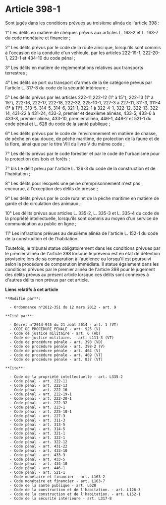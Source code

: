 # Article 398-1

Sont jugés dans les conditions prévues au troisième alinéa de l'article 398 : 

1° Les délits en matière de chèques prévus aux articles L. 163-2 et L. 163-7 du code monétaire et financier ; 

2° Les délits prévus par le code de la route ainsi que, lorsqu'ils sont commis à l'occasion de la conduite d'un véhicule, par
les articles 222-19-1, 222-20-1, 223-1 et 434-10 du code pénal ; 

3° Les délits en matière de réglementations relatives aux transports terrestres ; 

4° Les délits de port ou transport d'armes de la 6e catégorie prévus par l'article L. 317-8 du code de la sécurité
intérieure ; 

5° Les délits prévus par les articles 222-11,222-12 (1° à 15°), 222-13 (1° à 15°), 222-16, 222-17, 222-18, 222-32, 225-10-1,
227-3 à 227-11, 311-3, 311-4 (1° à 11°), 313-5, 314-5, 314-6, 321-1, 322-1 à 322-4-1, 322-12, 322-13, 322-14, 431-22 à
431-24, 433-3, premier et deuxième alinéas, 433-5, 433-6 à 433-8, premier alinéa, 433-10, premier alinéa, 446-1, 446-2 et
521-1 du code pénal et L. 628 du code de la santé publique ; 

6° Les délits prévus par le code de l'environnement en matière de chasse, de pêche en eau douce, de pêche maritime, de
protection de la faune et de la flore, ainsi que par le titre VIII du livre V du même code ; 

7° Les délits prévus par le code forestier et par le code de l'urbanisme pour la protection des bois et forêts ; 

7° bis Le délit prévu par l'article L. 126-3 du code de la construction et de l'habitation ; 

8° Les délits pour lesquels une peine d'emprisonnement n'est pas encourue, à l'exception des délits de presse ; 

9° Les délits prévus par le code rural et de la pêche maritime en matière de garde et de circulation des animaux ; 

10° Les délits prévus aux articles L. 335-2, L. 335-3 et L. 335-4 du code de la propriété intellectuelle, lorsqu'ils sont
commis au moyen d'un service de communication au public en ligne ; 

11° Les infractions prévues au deuxième alinéa de l'article L. 152-1 du code de la construction et de l'habitation. 

Toutefois, le tribunal statue obligatoirement dans les conditions prévues par le premier alinéa de l'article 398 lorsque le
prévenu est en état de détention provisoire lors de sa comparution à l'audience ou lorsqu'il est poursuivi selon la procédure
de comparution immédiate. Il statue également dans les conditions prévues par le premier alinéa de l'article 398 pour le
jugement des délits prévus au présent article lorsque ces délits sont connexes à d'autres délits non prévus par cet article.

**Liens relatifs à cet article**

	**Modifié par**:

	  - Ordonnance n°2012-351 du 12 mars 2012 - art. 9

	**Cité par**:

	  - Décret n°2014-945 du 21 août 2014 - art. 1 (VT)
	  - CODE DE PROCEDURE PENALE - art. 925 (V)
	  - Code de justice militaire - art. 6 (Ab)
	  - Code de justice militaire. - art. L111-3 (VT)
	  - Code de procédure pénale - art. 398 (VD)
	  - Code de procédure pénale - art. 398-2 (V)
	  - Code de procédure pénale - art. 464 (V)
	  - Code de procédure pénale - art. 469 (VT)
	  - Code de procédure pénale - art. 837 (VT)

	**Cite**:

	  - Code de la propriété intellectuelle - art. L335-2
	  - Code pénal - art. 222-11
	  - Code pénal - art. 222-13
	  - Code pénal - art. 222-16
	  - Code pénal - art. 222-19-1
	  - Code pénal - art. 222-20-1
	  - Code pénal - art. 222-32
	  - Code pénal - art. 223-1
	  - Code pénal - art. 225-10-1
	  - Code pénal - art. 227-3
	  - Code pénal - art. 311-3
	  - Code pénal - art. 313-5
	  - Code pénal - art. 314-5
	  - Code pénal - art. 321-1
	  - Code pénal - art. 322-1
	  - Code pénal - art. 322-12
	  - Code pénal - art. 431-22
	  - Code pénal - art. 433-10
	  - Code pénal - art. 433-3
	  - Code pénal - art. 433-5
	  - Code pénal - art. 434-10
	  - Code pénal - art. 446-1
	  - Code pénal - art. 521-1
	  - Code monétaire et financier - art. L163-2
	  - Code monétaire et financier - art. L163-7
	  - Code de la santé publique - art. L628
	  - Code de la construction et de l'habitation. - art. L126-3
	  - Code de la construction et de l'habitation. - art. L152-1
	  - Code de la sécurité intérieure - art. L317-8
